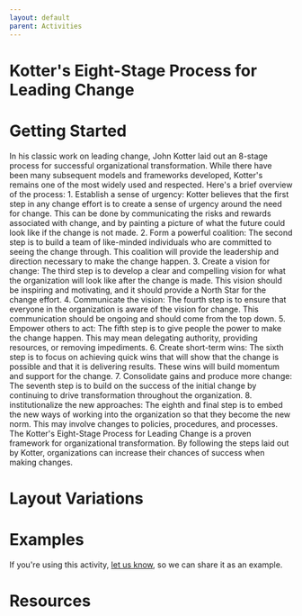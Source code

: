 ```yaml
---
layout: default
parent: Activities
---
```


# Kotter's Eight-Stage Process for Leading Change

# Getting Started

In his classic work on leading change, John Kotter laid out an 8-stage process for successful organizational transformation. While there have been many subsequent models and frameworks developed, Kotter's remains one of the most widely used and respected. Here's a brief overview of the process: 1. Establish a sense of urgency: Kotter believes that the first step in any change effort is to create a sense of urgency around the need for change. This can be done by communicating the risks and rewards associated with change, and by painting a picture of what the future could look like if the change is not made. 2. Form a powerful coalition: The second step is to build a team of like-minded individuals who are committed to seeing the change through. This coalition will provide the leadership and direction necessary to make the change happen. 3. Create a vision for change: The third step is to develop a clear and compelling vision for what the organization will look like after the change is made. This vision should be inspiring and motivating, and it should provide a North Star for the change effort. 4. Communicate the vision: The fourth step is to ensure that everyone in the organization is aware of the vision for change. This communication should be ongoing and should come from the top down. 5. Empower others to act: The fifth step is to give people the power to make the change happen. This may mean delegating authority, providing resources, or removing impediments. 6. Create short-term wins: The sixth step is to focus on achieving quick wins that will show that the change is possible and that it is delivering results. These wins will build momentum and support for the change. 7. Consolidate gains and produce more change: The seventh step is to build on the success of the initial change by continuing to drive transformation throughout the organization. 8. institutionalize the new approaches: The eighth and final step is to embed the new ways of working into the organization so that they become the new norm. This may involve changes to policies, procedures, and processes. The Kotter's Eight-Stage Process for Leading Change is a proven framework for organizational transformation. By following the steps laid out by Kotter, organizations can increase their chances of success when making changes.

# Layout Variations
# Examples
If you're using this activity, [let us know](https://github.com/Standards-and-Practices/structured-rapid-development/issues/new?assignees=&labels=documentation&template=example-submission.md&title=Example+of+%5Byour+pattern+here%5D), so we can share it as an example.
# Resources